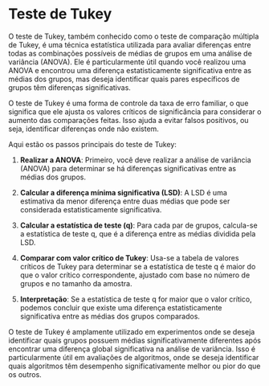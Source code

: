 # Teste de Tukey

O teste de Tukey, também conhecido como o teste de comparação múltipla de Tukey, é uma técnica estatística utilizada para avaliar diferenças entre todas as combinações possíveis de médias de grupos em uma análise de variância (ANOVA). Ele é particularmente útil quando você realizou uma ANOVA e encontrou uma diferença estatisticamente significativa entre as médias dos grupos, mas deseja identificar quais pares específicos de grupos têm diferenças significativas.

O teste de Tukey é uma forma de controle da taxa de erro familiar, o que significa que ele ajusta os valores críticos de significância para considerar o aumento das comparações feitas. Isso ajuda a evitar falsos positivos, ou seja, identificar diferenças onde não existem.

Aqui estão os passos principais do teste de Tukey:

1. **Realizar a ANOVA**: Primeiro, você deve realizar a análise de variância (ANOVA) para determinar se há diferenças significativas entre as médias dos grupos.

2. **Calcular a diferença mínima significativa (LSD)**: A LSD é uma estimativa da menor diferença entre duas médias que pode ser considerada estatisticamente significativa.

3. **Calcular a estatística de teste (q)**: Para cada par de grupos, calcula-se a estatística de teste q, que é a diferença entre as médias dividida pela LSD.

4. **Comparar com valor crítico de Tukey**: Usa-se a tabela de valores críticos de Tukey para determinar se a estatística de teste q é maior do que o valor crítico correspondente, ajustado com base no número de grupos e no tamanho da amostra.

5. **Interpretação**: Se a estatística de teste q for maior que o valor crítico, podemos concluir que existe uma diferença estatisticamente significativa entre as médias dos grupos comparados.

O teste de Tukey é amplamente utilizado em experimentos onde se deseja identificar quais grupos possuem médias significativamente diferentes após encontrar uma diferença global significativa na análise de variância. Isso é particularmente útil em avaliações de algoritmos, onde se deseja identificar quais algoritmos têm desempenho significativamente melhor ou pior do que os outros.
